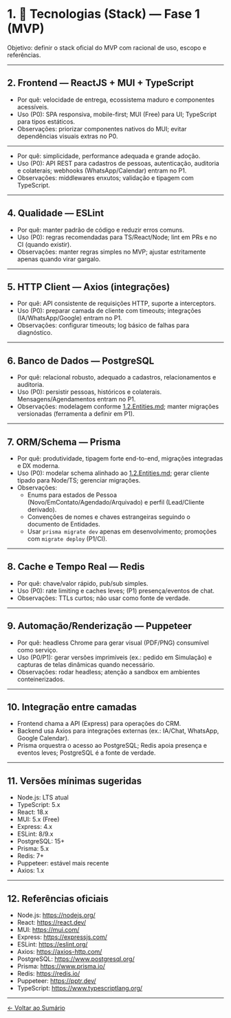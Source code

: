 # 1. 🧱 Tecnologias (Stack) — Fase 1 (MVP)
Objetivo: definir o stack oficial do MVP com racional de uso, escopo e referências.

---

## 2. Frontend — ReactJS + MUI + TypeScript
- Por quê: velocidade de entrega, ecossistema maduro e componentes acessíveis.
- Uso (P0): SPA responsiva, mobile-first; MUI (Free) para UI; TypeScript para tipos estáticos.
- Observações: priorizar componentes nativos do MUI; evitar dependências visuais extras no P0.

---

- Por quê: simplicidade, performance adequada e grande adoção.
- Uso (P0): API REST para cadastros de pessoas, autenticação, auditoria e colaterais; webhooks (WhatsApp/Calendar) entram no P1.
- Observações: middlewares enxutos; validação e tipagem com TypeScript.

---

## 4. Qualidade — ESLint
- Por quê: manter padrão de código e reduzir erros comuns.
- Uso (P0): regras recomendadas para TS/React/Node; lint em PRs e no CI (quando existir).
- Observações: manter regras simples no MVP; ajustar estritamente apenas quando virar gargalo.

---

## 5. HTTP Client — Axios (integrações)
- Por quê: API consistente de requisições HTTP, suporte a interceptors.
- Uso (P0): preparar camada de cliente com timeouts; integrações (IA/WhatsApp/Google) entram no P1.
- Observações: configurar timeouts; log básico de falhas para diagnóstico.

---

## 6. Banco de Dados — PostgreSQL
- Por quê: relacional robusto, adequado a cadastros, relacionamentos e auditoria.
- Uso (P0): persistir pessoas, históricos e colaterais. Mensagens/Agendamentos entram no P1.
- Observações: modelagem conforme [1.2.Entities.md](1.2.Entities.md); manter migrações versionadas (ferramenta a definir em P1).

---

## 7. ORM/Schema — Prisma
- Por quê: produtividade, tipagem forte end-to-end, migrações integradas e DX moderna.
- Uso (P0): modelar schema alinhado ao [1.2.Entities.md](1.2.Entities.md); gerar cliente tipado para Node/TS; gerenciar migrações. 
- Observações: 
  - Enums para estados de Pessoa (Novo/EmContato/Agendado/Arquivado) e perfil (Lead/Cliente derivado).
  - Convenções de nomes e chaves estrangeiras seguindo o documento de Entidades.
  - Usar `prisma migrate dev` apenas em desenvolvimento; promoções com `migrate deploy` (P1/CI).

---

## 8. Cache e Tempo Real — Redis
- Por quê: chave/valor rápido, pub/sub simples.
- Uso (P0): rate limiting e caches leves; (P1) presença/eventos de chat.
- Observações: TTLs curtos; não usar como fonte de verdade.

---

## 9. Automação/Renderização — Puppeteer
- Por quê: headless Chrome para gerar visual (PDF/PNG) consumível como serviço.
- Uso (P0/P1): gerar versões imprimíveis (ex.: pedido em Simulação) e capturas de telas dinâmicas quando necessário.
- Observações: rodar headless; atenção a sandbox em ambientes conteinerizados.

---

## 10. Integração entre camadas
- Frontend chama a API (Express) para operações do CRM.
- Backend usa Axios para integrações externas (ex.: IA/Chat, WhatsApp, Google Calendar).
- Prisma orquestra o acesso ao PostgreSQL; Redis apoia presença e eventos leves; PostgreSQL é a fonte de verdade.

---

## 11. Versões mínimas sugeridas
- Node.js: LTS atual
- TypeScript: 5.x
- React: 18.x
- MUI: 5.x (Free)
- Express: 4.x
- ESLint: 8/9.x
- PostgreSQL: 15+
- Prisma: 5.x
- Redis: 7+
- Puppeteer: estável mais recente
- Axios: 1.x

---

## 12. Referências oficiais
- Node.js: https://nodejs.org/
- React: https://react.dev/
- MUI: https://mui.com/
- Express: https://expressjs.com/
- ESLint: https://eslint.org/
- Axios: https://axios-http.com/
- PostgreSQL: https://www.postgresql.org/
- Prisma: https://www.prisma.io/
- Redis: https://redis.io/
- Puppeteer: https://pptr.dev/
- TypeScript: https://www.typescriptlang.org/

---

[← Voltar ao Sumário](0.0.SUMMARY.md)
